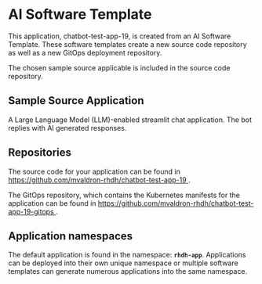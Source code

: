 # AI Software Template

This application, chatbot-test-app-19, is created from an AI Software Template. These software templates create a new source code repository as well as a new GitOps deployment repository.

The chosen sample source applicable is included in the source code repository.

## Sample Source Application

A Large Language Model (LLM)-enabled streamlit chat application. The bot replies with AI generated responses.

## Repositories

The source code for your application can be found in [https://github.com/mvaldron-rhdh/chatbot-test-app-19 ](https://github.com/mvaldron-rhdh/chatbot-test-app-19 ).
 
The GitOps repository, which contains the Kubernetes manifests for the application can be found in 
[https://github.com/mvaldron-rhdh/chatbot-test-app-19-gitops ](https://github.com/mvaldron-rhdh/chatbot-test-app-19-gitops ). 

## Application namespaces 

The default application is found in the namespace: **`rhdh-app`**. Applications can be deployed into their own unique namespace or multiple software templates can generate numerous applications into the same namespace.